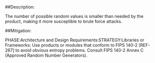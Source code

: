 ##Description:

The number of possible random values is smaller than needed by the product, making it more susceptible to brute force attacks.



##Mitigation:


PHASE:Architecture and Design Requirements:STRATEGY:Libraries or Frameworks:
Use products or modules that conform to FIPS 140-2 [REF-267] to avoid obvious entropy problems. Consult FIPS 140-2 Annex C (Approved Random Number Generators).

